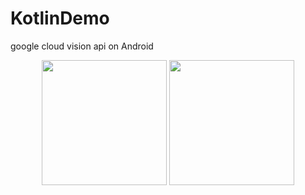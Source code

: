 # KotlinDemo

google cloud vision api on Android 


<p align="center">
  <img src="https://github.com/Jibichang/KotlinDemo-CloudVisionAPI/blob/master/app/src/main/res/drawable/Screenshot_1574836544.png" 
  width="200">
    <img src="https://github.com/Jibichang/KotlinDemo-CloudVisionAPI/blob/master/app/src/main/res/drawable/Screenshot_1574836481.png" 
  width="200">
</p>
